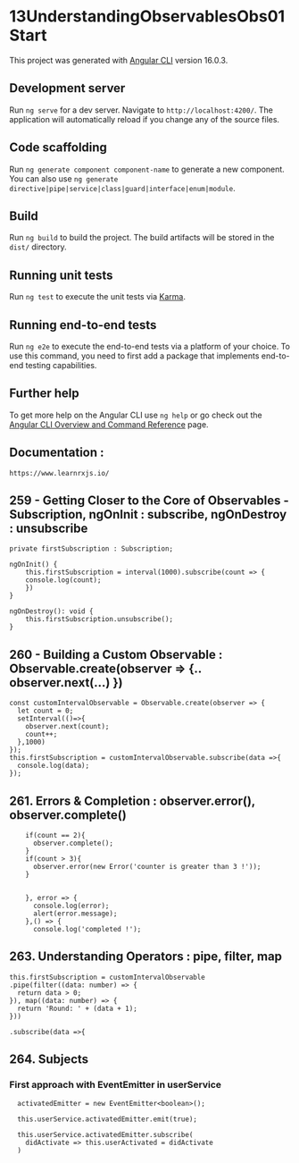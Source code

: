 # 13UnderstandingObservablesObs01Start

This project was generated with [Angular CLI](https://github.com/angular/angular-cli) version 16.0.3.

## Development server

Run `ng serve` for a dev server. Navigate to `http://localhost:4200/`. The application will automatically reload if you change any of the source files.

## Code scaffolding

Run `ng generate component component-name` to generate a new component. You can also use `ng generate directive|pipe|service|class|guard|interface|enum|module`.

## Build

Run `ng build` to build the project. The build artifacts will be stored in the `dist/` directory.

## Running unit tests

Run `ng test` to execute the unit tests via [Karma](https://karma-runner.github.io).

## Running end-to-end tests

Run `ng e2e` to execute the end-to-end tests via a platform of your choice. To use this command, you need to first add a package that implements end-to-end testing capabilities.

## Further help

To get more help on the Angular CLI use `ng help` or go check out the [Angular CLI Overview and Command Reference](https://angular.io/cli) page.

## Documentation :
    https://www.learnrxjs.io/

## 259 - Getting Closer to the Core of Observables - Subscription, ngOnInit : subscribe, ngOnDestroy : unsubscribe

    private firstSubscription : Subscription;

    ngOnInit() {
        this.firstSubscription = interval(1000).subscribe(count => {
        console.log(count);
        })
    }

    ngOnDestroy(): void {
        this.firstSubscription.unsubscribe();
    }

## 260 - Building a Custom Observable : Observable.create(observer => {.. observer.next(...) }) 

    const customIntervalObservable = Observable.create(observer => {
      let count = 0;
      setInterval(()=>{
        observer.next(count);
        count++;
      },1000)
    });
    this.firstSubscription = customIntervalObservable.subscribe(data =>{
      console.log(data);
    });

## 261. Errors & Completion : observer.error(), observer.complete() 

        if(count == 2){
          observer.complete();
        }
        if(count > 3){
          observer.error(new Error('counter is greater than 3 !'));
        }


        }, error => {
          console.log(error);
          alert(error.message);
        },() => {
          console.log('completed !');

## 263. Understanding Operators : pipe, filter, map

    this.firstSubscription = customIntervalObservable
    .pipe(filter((data: number) => {
      return data > 0;
    }), map((data: number) => {
      return 'Round: ' + (data + 1);
    }))

    .subscribe(data =>{

## 264. Subjects
  ### First approach with EventEmitter in userService
      activatedEmitter = new EventEmitter<boolean>();

      this.userService.activatedEmitter.emit(true);

      this.userService.activatedEmitter.subscribe(
        didActivate => this.userActivated = didActivate 
      )

